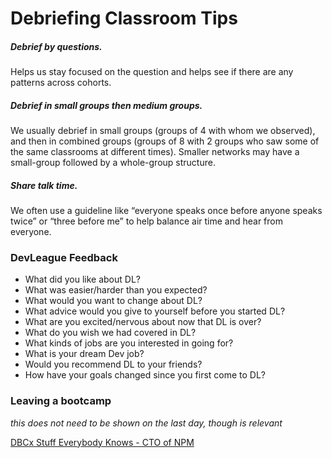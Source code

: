 # Debriefing Classroom Tips

##### Debrief by questions.
Helps us stay focused on the question and helps see if there are any patterns across cohorts.

##### Debrief in small groups then medium groups.
We usually debrief in small groups (groups of 4 with whom we observed), and then in combined groups (groups of 8 with 2 groups who saw some of the same classrooms at different times). Smaller networks may have a small-group followed by a whole-group structure.

##### Share talk time.
We often use a guideline like “everyone speaks once before anyone speaks twice” or “three before me” to help balance air time and hear from everyone.

### DevLeague Feedback

- What did you like about DL?
- What was easier/harder than you expected?
- What would you want to change about DL?
- What advice would you give to  yourself before you started DL?
- What are you excited/nervous about now that DL is over?
- What do you wish we had covered in DL?
- What kinds of jobs are you interested in going for?
- What is your dream Dev job?
- Would you recommend DL to your friends?
- How have your goals changed since you first come to DL?

### Leaving a bootcamp

_this does not need to be shown on the last day, though is relevant_

[DBCx Stuff Everybody Knows - CTO of NPM](https://www.youtube.com/watch?v=fjtn3KCi17Y)
